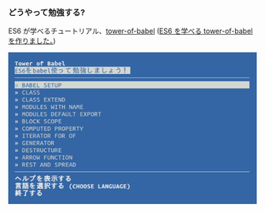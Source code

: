 ### どうやって勉強する?

ES6 が学べるチュートリアル、[tower-of-babel](https://github.com/yosuke-furukawa/tower-of-babel) ([ES6 を学べる tower-of-babel を作りました。](http://yosuke-furukawa.hatenablog.com/entry/2015/04/26/104521))

![tower-of-babel](resources/tower-of-babel.jpg)
